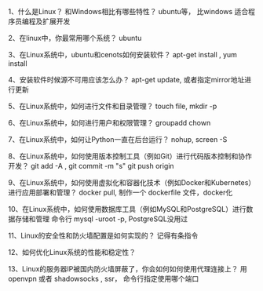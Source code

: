 1、什么是Linux？ 和Windows相比有哪些特性？
	ubuntu等， 比windows 适合程序员编程及扩展开发

2、在linux中，你最常用哪个系统？	
	ubuntu

3、在Linux系统中，ubuntu和cenots如何安装软件？
	apt-get install  ,  yum install

4、安装软件时候源不可用应该怎么办？
	apt-get update,  或者指定mirror地址进行更新

5、在Linux系统中，如何进行文件和目录管理？
	touch file,  mkdir -p

6、在Linux系统中，如何进行用户和权限管理？
	groupadd chown 

7、在Linux系统中，如何让Python一直在后台运行？
	nohup, screen -S 

8、在Linux系统中，如何使用版本控制工具（例如Git）进行代码版本控制和协作开发？
    git add -A , git commit -m "s" git push origin

9、在Linux系统中，如何使用虚拟化和容器化技术（例如Docker和Kubernetes）进行应用部署和管理？
	docker pull,   制作一个 dockerfile 文件，docker化 

10、在Linux系统中，如何使用数据库工具（例如MySQL和PostgreSQL）进行数据存储和管理
	命令行 mysql -uroot -p,   PostgreSQL没用过 

11、Linux的安全性和防火墙配置是如何实现的？
	记得有条指令

12、如何优化Linux系统的性能和稳定性？


13、Linux的服务器IP被国内防火墙屏蔽了，你会如何如何使用代理连接上？
	用openvpn 或者 shadowsocks , ssr， 命令行指定使用哪个端口